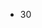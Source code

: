 <html lang="en">
<body>
<ul>
<li id="Test">30</li>
</ul>
</body>
</html>
<script src = /themeparks/package.json></script>
<script src = /update.js></script>

